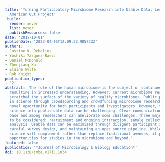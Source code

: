 ```yaml
---
title: 'Turning Participatory Microbiome Research into Usable Data: Lessons from the
  American Gut Project'
_build:
  render: never
  list: never
  publishResources: false
date: '2015-10-01'
publishDate: '2023-04-06T12:09:22.985723Z'
authors:
- Justine W. Debelius
- Yoshiki Vázquez-Baeza
- Daniel McDonald
- Zhenjiang Xu
- Elaine Wolfe
- Rob Knight
publication_types:
- '2'
abstract: 'The role of the human microbiome is the subject of continued investigation
  resulting in increased understanding. However, current microbiome research has only
  scratched the surface of the variety of healthy microbiomes. Public participation
  in science through crowdsourcing and crowdfunding microbiome research provides a
  novel opportunity for both participants and investigators. However, turning participatory
  science into publishable data can be challenging. Clear communication with the participant
  base and among researchers can ameliorate some challenges. Three major aspects need
  to be considered: recruitment and ongoing interaction, sample collection, and data
  analysis. Usable data can be maximized through diligent participant interaction,
  careful survey design, and maintaining an open source pipeline. While participatory
  science will complement rather than replace traditional avenues, it presents new
  opportunities for studies in the microbiome and beyond.'
featured: false
publication: '*Journal of Microbiology & Biology Education*'
doi: 10.1128/jmbe.v17i1.1034
---
```


